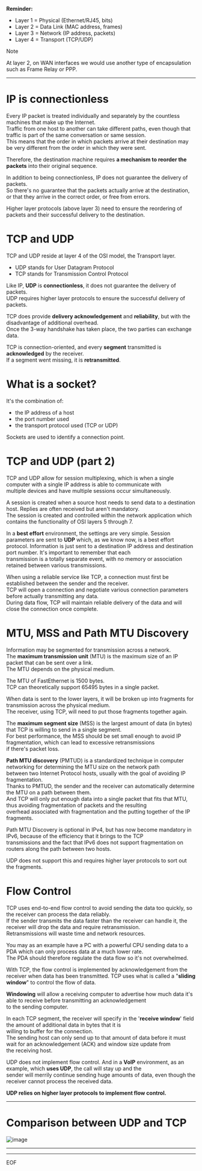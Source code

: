 **Reminder:**
- Layer 1 = Physical (Ethernet/RJ45, bits)
- Layer 2 = Data Link (MAC address, frames)
- Layer 3 = Network (IP address, packets)
- Layer 4 = Transport (TCP/UDP)

>[!note]
>At layer 2, on WAN interfaces we would use another type of encapsulation such as Frame Relay or PPP.

---

# IP is connectionless 

Every IP packet is treated individually and separately by the countless machines that make up the Internet.  
Traffic from one host to another can take different paths, even though that traffic is part of the same conversation or same session.  
This means that the order in which packets arrive at their destination may be very different from the order in which they were sent.  

Therefore, the destination machine requires **a mechanism to reorder the packets** into their original sequence.  

In addition to being connectionless, IP does not guarantee the delivery of packets.  
So there's no guarantee that the packets actually arrive at the destination, or that they arrive in the correct order, or free from errors.  

Higher layer protocols (above layer 3) need to ensure the reordering of packets and their successful delivery to the destination.  

# TCP and UDP

TCP and UDP reside at layer 4 of the OSI model, the Transport layer.  
- UDP stands for User Datagram Protocol  
- TCP stands for Transmission Control Protocol  

Like IP, **UDP** is **connectionless**, it does not guarantee the delivery of packets.  
UDP requires higher layer protocols to ensure the successful delivery of packets.

TCP does provide **delivery acknowledgement** and **reliability**, but with the disadvantage of additional overhead.  
Once the 3-way handshake has taken place, the two parties can exchange data.  

TCP is connection-oriented, and every **segment** transmitted is **acknowledged** by the receiver.  
If a segment went missing, it is **retransmitted**. 

# What is a socket?

It's the combination of:
- the IP address of a host
- the port number used
- the transport protocol used (TCP or UDP)

Sockets are used to identify a connection point.

# TCP and UDP (part 2)

TCP and UDP allow for session multiplexing, which is when a single computer with a single IP address is able to communicate with  
multiple devices and have multiple sessions occur simultaneously.  

A session is created when a source host needs to send data to a destination host. Replies are often received but aren't mandatory.  
The session is created and controlled within the network application which contains the functionality of OSI layers 5 through 7.  

In a **best effort** environment, the settings are very simple. Session parameters are sent to **UDP** which, as we know now, is a best effort  
protocol. Information is just sent to a destination IP address and destination port number. It's important to remember that each  
transmission is a totally separate event, with no memory or association retained between various transmissions.  

When using a reliable service like TCP, a connection must first be established between the sender and the receiver.  
TCP will open a connection and negotiate various connection parameters before actually transmitting any data.  
During data flow, TCP will maintain reliable delivery of the data and will close the connection once complete.

# MTU, MSS and Path MTU Discovery

Information may be segmented for transmission across a network.  
The **maximum transmission unit** (MTU) is the maximum size of an IP packet that can be sent over a link.  
The MTU depends on the physical medium.  

The MTU of FastEthernet is 1500 bytes.  
TCP can theoretically support 65495 bytes in a single packet.  

When data is sent to the lower layers, it will be broken up into fragments for transmission across the physical medium.  
The receiver, using TCP, will need to put those fragments together again.  

The **maximum segment size** (MSS) is the largest amount of data (in bytes) that TCP is willing to send in a single segment.  
For best performance, the MSS should be set small enough to avoid IP fragmentation, which can lead to excessive retransmissions  
if there's packet loss.  

**Path MTU discovery** (PMTUD) is a standardized technique in computer networking for determining the MTU size on the network path  
between two Internet Protocol hosts, usually with the goal of avoiding IP fragmentation.  
Thanks to PMTUD, the sender and the receiver can automatically determine the MTU on a path between them.  
And TCP will only put enough data into a single packet that fits that MTU, thus avoiding fragmentation of packets and the resulting  
overhead associated with fragmentation and the putting together of the IP fragments.  

Path MTU Discovery is optional in IPv4, but has now become mandatory in IPv6, because of the efficiency that it brings to the TCP  
transmissions and the fact that IPv6 does not support fragmentation on routers along the path between two hosts.  

UDP does not support this and requires higher layer protocols to sort out the fragments.  

# Flow Control

TCP uses end-to-end flow control to avoid sending the data too quickly, so the receiver can process the data reliably.  
If the sender transmits the data faster than the receiver can handle it, the receiver will drop the data and require retransmission.  
Retransmissions will waste time and network resources.  

You may as an example have a PC with a powerful CPU sending data to a PDA which can only process data at a much lower rate.  
The PDA should therefore regulate the data flow so it's not overwhelmed.  

With TCP, the flow control is implemented by acknowledgement from the receiver when data has been transmitted.
TCP uses what is called a "**sliding window**" to control the flow of data.  

**Windowing** will allow a receiving computer to advertise how much data it's able to receive before transmitting an acknowledgement  
to the sending computer.  

In each TCP segment, the receiver will specify in the '**receive window**' field the amount of additional data in bytes that it is  
willing to buffer for the connection.  
The sending host can only send up to that amount of data before it must wait for an acknowledgement (ACK) and window size update from  
the receiving host.  

UDP does not implement flow control. And in a **VoIP** environment, as an example, which **uses UDP**, the call will stay up and the  
sender will merrily continue sending huge amounts of data, even though the receiver cannot process the received data.  

**UDP relies on higher layer protocols to implement flow control.**  

---

# Comparison between UDP and TCP

![image](https://github.com/fastoch/Networking/assets/89261095/773b0484-ac3b-4d73-99b2-ad968366732c)

---



---
EOF
